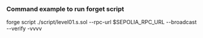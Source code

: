 ### Command example to run forget script
 forge script ./script/level01.s.sol --rpc-url $SEPOLIA_RPC_URL --broadcast --verify -vvvv
